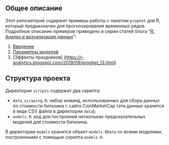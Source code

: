## Общее описание

Этот репозиторий содержит примеры работы с пакетом `prophet` для R, который предназначен для прогнозирования временных рядов. Подробное описание примеров приведено в серии статей блога "[R: Анализ и визуализация данных](https://r-analytics.blogspot.com)":

1. [Введение](https://r-analytics.blogspot.com/2019/08/prophet.html)
2. [Параметры моделей](https://r-analytics.blogspot.com/2019/09/prophet.html)
3. [Эффекты праздников] (https://r-analytics.blogspot.com/2019/09/prophet_13.html)


## Структура проекта

Директория `scripts` содержит два скрипта:

* `data_scraping.R`: набор команд, использованных для сбора данных по стоимости
биткоина с сайта CoinMarketCap (эти данные хранятся в виде CSV файла в
директории `data`);
* `models.R`: код для построения нескольких предсказательных моделей
для стоимости биткоина.

В директории `models` хранится объект `models.RData` со всеми моделями,
построенными с помощью скрипта `models.R`.
